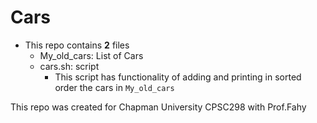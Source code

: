 # Cars
- This repo contains **2** files
  - My_old_cars: List of Cars
  - cars.sh: script
    - This script has functionality of adding and printing in sorted order the cars in `My_old_cars`

This repo was created for Chapman University CPSC298 with Prof.Fahy
